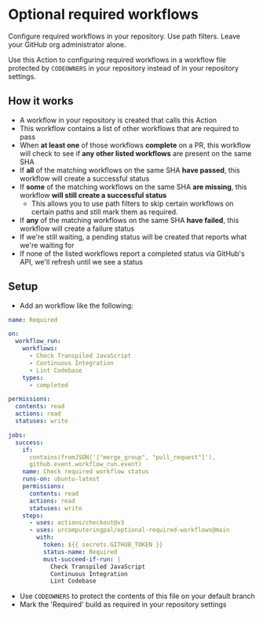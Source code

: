 # Optional required workflows

Configure required workflows in your repository. Use path filters. Leave your
GitHub org administrator alone.

Use this Action to configuring required workflows in a workflow file protected
by `CODEOWNERS` in your repository instead of in your repository settings.

## How it works

- A workflow in your repository is created that calls this Action
- This workflow contains a list of other workflows that are required to pass
- When **at least one** of those workflows **complete** on a PR, this workflow will check to see
  if **any other listed workflows** are present on the same SHA
- If **all** of the matching workflows on the same SHA **have passed**, this
  workflow will create a successful status
- If **some** of the matching workflows on the same SHA **are missing**, this
  workflow **will still create a successful status**
  - This allows you to use path filters to skip certain workflows on certain
    paths and still mark them as required.
- If **any** of the matching workflows on the same SHA **have failed**, this
  workflow will create a failure status
- If we're still waiting, a pending status will be created that reports what
  we're waiting for
- If none of the listed workflows report a completed status via GitHub's API,
  we'll refresh until we see a status

## Setup

- Add an workflow like the following:

```yaml
name: Required

on:
  workflow_run:
    workflows:
      - Check Transpiled JavaScript
      - Continuous Integration
      - Lint Codebase
    types:
      - completed

permissions:
  contents: read
  actions: read
  statuses: write

jobs:
  success:
    if:
      contains(fromJSON('["merge_group", "pull_request"]'),
      github.event.workflow_run.event)
    name: Check required workflow status
    runs-on: ubuntu-latest
    permissions:
      contents: read
      actions: read
      statuses: write
    steps:
      - uses: actions/checkout@v3
      - uses: urcomputeringpal/optional-required-workflows@main
        with:
          token: ${{ secrets.GITHUB_TOKEN }}
          status-name: Required
          must-succeed-if-run: |
            Check Transpiled JavaScript
            Continuous Integration
            Lint Codebase
```

- Use `CODEOWNERS` to protect the contents of this file on your default branch
- Mark the 'Required' build as required in your repository settings
